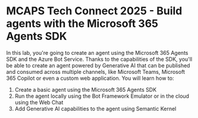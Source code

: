 # MCAPS Tech Connect 2025 - Build agents with the Microsoft 365 Agents SDK

In this lab, you're going to create an agent using the Microsoft 365 Agents SDK and the Azure Bot Service. Thanks to the capabilities of the SDK, you'll be able to create an agent powered by Generative AI that can be published and consumed across multiple channels, like Microsoft Teams, Microsoft 365 Copilot or even a custom web application.
You will learn how to:

1. Create a basic agent using the Microsoft 365 Agents SDK
2. Run the agent locally using the Bot Framework Emulator or in the cloud using the Web Chat
3. Add Generative AI capabilities to the agent using Semantic Kernel